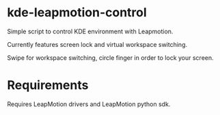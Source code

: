 kde-leapmotion-control
======================

Simple script to control KDE environment with Leapmotion.

Currently features screen lock and virtual workspace switching.

Swipe for workspace switching, circle finger in order to lock your screen.

Requirements
============
Requires LeapMotion drivers and LeapMotion python sdk.